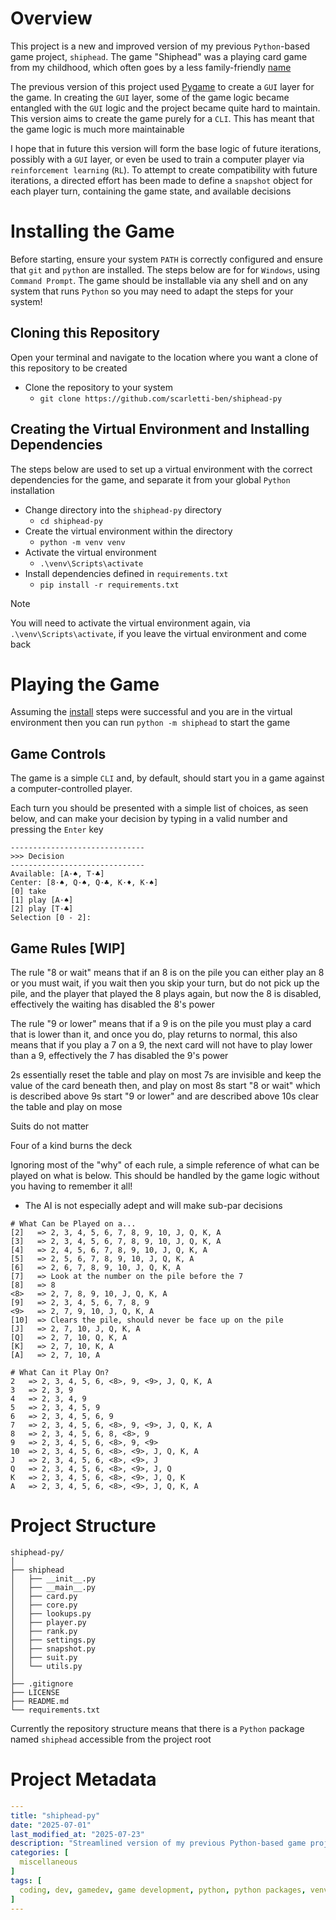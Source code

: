 # Overview
This project is a new and improved version of my previous `Python`-based game project, `shiphead`. The game "Shiphead" was a playing card game from my childhood, which often goes by a less family-friendly [name](https://en.wikipedia.org/wiki/Shithead_(card_game))

The previous version of this project used [Pygame](https://www.pygame.org/wiki/about) to create a `GUI` layer for the game. In creating the `GUI` layer, some of the game logic became entangled with the `GUI` logic and the project became quite hard to maintain. This version aims to create the game purely for a `CLI`. This has meant that the game logic is much more maintainable

I hope that in future this version will form the base logic of future iterations, possibly with a `GUI` layer, or even be used to train a computer player via `reinforcement learning` (`RL`). To attempt to create compatibility with future iterations, a directed effort has been made to define a `snapshot` object for each player turn, containing the game state, and available decisions

# Installing the Game
Before starting, ensure your system `PATH` is correctly configured and ensure that `git` and `python` are installed. The steps below are for for `Windows`, using `Command Prompt`. The game should be installable via any shell and on any system that runs `Python` so you may need to adapt the steps for your system!

## Cloning this Repository
Open your terminal and navigate to the location where you want a clone of this repository to be created
- Clone the repository to your system
    - `git clone https://github.com/scarletti-ben/shiphead-py`

## Creating the Virtual Environment and Installing Dependencies
The steps below are used to set up a virtual environment with the correct dependencies for the game, and separate it from your global `Python` installation
- Change directory into the `shiphead-py` directory
    - `cd shiphead-py`
- Create the virtual environment within the directory
    - `python -m venv venv`
- Activate the virtual environment
    -  `.\venv\Scripts\activate`
- Install dependencies defined in `requirements.txt`
    - `pip install -r requirements.txt`

> [!NOTE]
> You will need to activate the virtual environment again, via `.\venv\Scripts\activate`, if you leave the virtual environment and come back

# Playing the Game
Assuming the [install](#installing-the-game) steps were successful and you are in the virtual environment then you can run `python -m shiphead` to start the game

## Game Controls
The game is a simple `CLI` and, by default, should start you in a game against a computer-controlled player. 

Each turn you should be presented with a simple list of choices, as seen below, and can make your decision by typing in a valid number and pressing the `Enter` key
```text
------------------------------
>>> Decision
------------------------------
Available: [A·♠, T·♣]
Center: [8·♠, Q·♠, Q·♣, K·♦, K·♠]
[0] take
[1] play [A·♠]
[2] play [T·♣]
Selection [0 - 2]:
```

## Game Rules [WIP]

The rule "8 or wait" means that if an 8 is on the pile you can either play an 8 or you must wait, if you wait then you skip your turn, but do not pick up the pile, and the player that played the 8 plays again, but now the 8 is disabled, effectively the waiting has disabled the 8's power

The rule "9 or lower" means that if a 9 is on the pile you must play a card that is lower than it, and once you do, play returns to normal, this also means that if you play a 7 on a 9, the next card will not have to play lower than a 9, effectively the 7 has disabled the 9's power

2s essentially reset the table and play on most
7s are invisible and keep the value of the card beneath then, and play on most
8s start "8 or wait" which is described above
9s start "9 or lower" and are described above
10s clear the table and play on mose

Suits do not matter

Four of a kind burns the deck


Ignoring most of the "why" of each rule, a simple reference of what can be played on what is below. This should be handled by the game logic without you having to remember it all!

- The AI is not especially adept and will make sub-par decisions

```text
# What Can be Played on a...
[2]   => 2, 3, 4, 5, 6, 7, 8, 9, 10, J, Q, K, A
[3]   => 2, 3, 4, 5, 6, 7, 8, 9, 10, J, Q, K, A
[4]   => 2, 4, 5, 6, 7, 8, 9, 10, J, Q, K, A
[5]   => 2, 5, 6, 7, 8, 9, 10, J, Q, K, A
[6]   => 2, 6, 7, 8, 9, 10, J, Q, K, A
[7]   => Look at the number on the pile before the 7
[8]   => 8
<8>   => 2, 7, 8, 9, 10, J, Q, K, A
[9]   => 2, 3, 4, 5, 6, 7, 8, 9
<9>   => 2, 7, 9, 10, J, Q, K, A
[10]  => Clears the pile, should never be face up on the pile
[J]   => 2, 7, 10, J, Q, K, A
[Q]   => 2, 7, 10, Q, K, A
[K]   => 2, 7, 10, K, A
[A]   => 2, 7, 10, A

# What Can it Play On?
2   => 2, 3, 4, 5, 6, <8>, 9, <9>, J, Q, K, A
3   => 2, 3, 9
4   => 2, 3, 4, 9
5   => 2, 3, 4, 5, 9
6   => 2, 3, 4, 5, 6, 9
7   => 2, 3, 4, 5, 6, <8>, 9, <9>, J, Q, K, A
8   => 2, 3, 4, 5, 6, 8, <8>, 9
9   => 2, 3, 4, 5, 6, <8>, 9, <9>
10  => 2, 3, 4, 5, 6, <8>, <9>, J, Q, K, A
J   => 2, 3, 4, 5, 6, <8>, <9>, J
Q   => 2, 3, 4, 5, 6, <8>, <9>, J, Q
K   => 2, 3, 4, 5, 6, <8>, <9>, J, Q, K
A   => 2, 3, 4, 5, 6, <8>, <9>, J, Q, K, A
```

# Project Structure

```text
shiphead-py/
│
├── shiphead
│   ├── __init__.py
│   ├── __main__.py
│   ├── card.py
│   ├── core.py
│   ├── lookups.py
│   ├── player.py
│   ├── rank.py
│   ├── settings.py
│   ├── snapshot.py
│   ├── suit.py
│   └── utils.py
│
├── .gitignore
├── LICENSE
├── README.md
└── requirements.txt
```

Currently the repository structure means that there is a `Python` package named `shiphead` accessible from the project root

# Project Metadata
```yaml
---
title: "shiphead-py"
date: "2025-07-01"
last_modified_at: "2025-07-23"
description: "Streamlined version of my previous Python-based game project, shiphead"
categories: [
  miscellaneous
]
tags: [
  coding, dev, gamedev, game development, python, python packages, venv, virtual environment, cli, command line interface, terminal, command prompt, gaming, card game, playing cards, shiphead
]
---
```